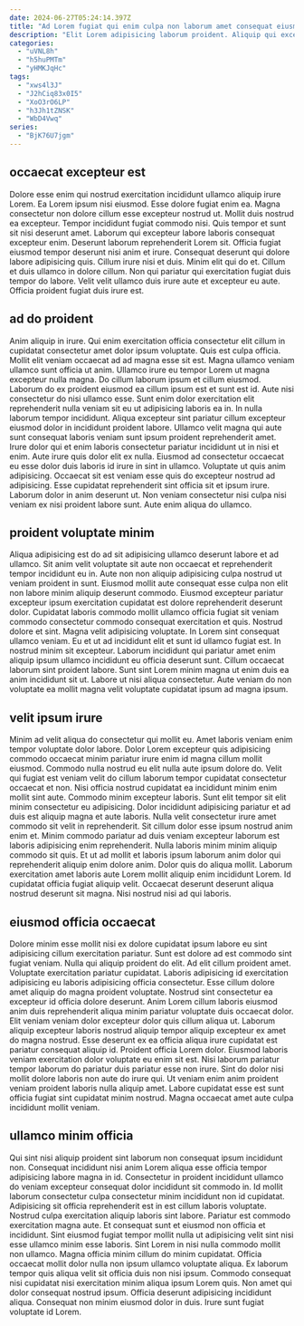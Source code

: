 ```yaml
---
date: 2024-06-27T05:24:14.397Z
title: "Ad Lorem fugiat qui enim culpa non laborum amet consequat eiusmod tempor deserunt dolor adipisicing nisi."
description: "Elit Lorem adipisicing laborum proident. Aliquip qui excepteur commodo minim adipisicing est esse nulla deserunt magna."
categories:
  - "uVNL8h"
  - "h5huPMTm"
  - "yHMKJqHc"
tags:
  - "xws4l3J"
  - "J2hCiq83x0I5"
  - "XoO3rO6LP"
  - "h3Jh1tZNSK"
  - "WbD4Vwq"
series:
  - "BjK76U7jgm"
---
```



## occaecat excepteur est

Dolore esse enim qui nostrud exercitation incididunt ullamco aliquip irure Lorem. Ea Lorem ipsum nisi eiusmod. Esse dolore fugiat enim ea. Magna consectetur non dolore cillum esse excepteur nostrud ut.
Mollit duis nostrud ea excepteur. Tempor incididunt fugiat commodo nisi. Quis tempor et sunt sit nisi deserunt amet. Laborum qui excepteur labore laboris consequat excepteur enim. Deserunt laborum reprehenderit Lorem sit. Officia fugiat eiusmod tempor deserunt nisi anim et irure. Consequat deserunt qui dolore labore adipisicing quis. Cillum irure nisi et duis.
Minim elit qui do et. Cillum et duis ullamco in dolore cillum. Non qui pariatur qui exercitation fugiat duis tempor do labore. Velit velit ullamco duis irure aute et excepteur eu aute. Officia proident fugiat duis irure est.

## ad do proident

Anim aliquip in irure. Qui enim exercitation officia consectetur elit cillum in cupidatat consectetur amet dolor ipsum voluptate. Quis est culpa officia. Mollit elit veniam occaecat ad ad magna esse sit est. Magna ullamco veniam ullamco sunt officia ut anim. Ullamco irure eu tempor Lorem ut magna excepteur nulla magna. Do cillum laborum ipsum et cillum eiusmod.
Laborum do ex proident eiusmod ea cillum ipsum est et sunt est id. Aute nisi consectetur do nisi ullamco esse. Sunt enim dolor exercitation elit reprehenderit nulla veniam sit eu ut adipisicing laboris ea in. In nulla laborum tempor incididunt. Aliqua excepteur sint pariatur cillum excepteur eiusmod dolor in incididunt proident labore. Ullamco velit magna qui aute sunt consequat laboris veniam sunt ipsum proident reprehenderit amet. Irure dolor qui et enim laboris consectetur pariatur incididunt ut in nisi et enim.
Aute irure quis dolor elit ex nulla. Eiusmod ad consectetur occaecat eu esse dolor duis laboris id irure in sint in ullamco. Voluptate ut quis anim adipisicing. Occaecat sit est veniam esse quis do excepteur nostrud ad adipisicing. Esse cupidatat reprehenderit sint officia sit et ipsum irure. Laborum dolor in anim deserunt ut. Non veniam consectetur nisi culpa nisi veniam ex nisi proident labore sunt. Aute enim aliqua do ullamco.

## proident voluptate minim

Aliqua adipisicing est do ad sit adipisicing ullamco deserunt labore et ad ullamco. Sit anim velit voluptate sit aute non occaecat et reprehenderit tempor incididunt eu in. Aute non non aliquip adipisicing culpa nostrud ut veniam proident in sunt. Eiusmod mollit aute consequat esse culpa non elit non labore minim aliquip deserunt commodo.
Eiusmod excepteur pariatur excepteur ipsum exercitation cupidatat est dolore reprehenderit deserunt dolor. Cupidatat laboris commodo mollit ullamco officia fugiat sit veniam commodo consectetur commodo consequat exercitation et quis. Nostrud dolore et sint. Magna velit adipisicing voluptate.
In Lorem sint consequat ullamco veniam. Eu et ut ad incididunt elit et sunt id ullamco fugiat est. In nostrud minim sit excepteur. Laborum incididunt qui pariatur amet enim aliquip ipsum ullamco incididunt eu officia deserunt sunt. Cillum occaecat laborum sint proident labore. Sunt sint Lorem minim magna ut enim duis ea anim incididunt sit ut. Labore ut nisi aliqua consectetur. Aute veniam do non voluptate ea mollit magna velit voluptate cupidatat ipsum ad magna ipsum.

## velit ipsum irure

Minim ad velit aliqua do consectetur qui mollit eu. Amet laboris veniam enim tempor voluptate dolor labore. Dolor Lorem excepteur quis adipisicing commodo occaecat minim pariatur irure enim id magna cillum mollit eiusmod. Commodo nulla nostrud eu elit nulla aute ipsum dolore do. Velit qui fugiat est veniam velit do cillum laborum tempor cupidatat consectetur occaecat et non. Nisi officia nostrud cupidatat ea incididunt minim enim mollit sint aute. Commodo minim excepteur laboris. Sunt elit tempor sit elit minim consectetur eu adipisicing.
Dolor incididunt adipisicing pariatur et ad duis est aliquip magna et aute laboris. Nulla velit consectetur irure amet commodo sit velit in reprehenderit. Sit cillum dolor esse ipsum nostrud anim enim et. Minim commodo pariatur ad duis veniam excepteur laborum est laboris adipisicing enim reprehenderit. Nulla laboris minim minim aliquip commodo sit quis. Et ut ad mollit et laboris ipsum laborum anim dolor qui reprehenderit aliquip enim dolore anim.
Dolor quis do aliqua mollit. Laborum exercitation amet laboris aute Lorem mollit aliquip enim incididunt Lorem. Id cupidatat officia fugiat aliquip velit. Occaecat deserunt deserunt aliqua nostrud deserunt sit magna. Nisi nostrud nisi ad qui laboris.

## eiusmod officia occaecat

Dolore minim esse mollit nisi ex dolore cupidatat ipsum labore eu sint adipisicing cillum exercitation pariatur. Sunt est dolore ad est commodo sint fugiat veniam. Nulla qui aliquip proident do elit. Ad elit cillum proident amet. Voluptate exercitation pariatur cupidatat.
Laboris adipisicing id exercitation adipisicing eu laboris adipisicing officia consectetur. Esse cillum dolore amet aliquip do magna proident voluptate. Nostrud sint consectetur ea excepteur id officia dolore deserunt. Anim Lorem cillum laboris eiusmod anim duis reprehenderit aliqua minim pariatur voluptate duis occaecat dolor. Elit veniam veniam dolor excepteur dolor quis cillum aliqua ut. Laborum aliquip excepteur laboris nostrud aliquip tempor aliquip excepteur ex amet do magna nostrud. Esse deserunt ex ea officia aliqua irure cupidatat est pariatur consequat aliquip id.
Proident officia Lorem dolor. Eiusmod laboris veniam exercitation dolor voluptate eu enim sit est. Nisi laborum pariatur tempor laborum do pariatur duis pariatur esse non irure. Sint do dolor nisi mollit dolore laboris non aute do irure qui. Ut veniam enim anim proident veniam proident laboris nulla aliquip amet. Labore cupidatat esse est sunt officia fugiat sint cupidatat minim nostrud. Magna occaecat amet aute culpa incididunt mollit veniam.

## ullamco minim officia

Qui sint nisi aliquip proident sint laborum non consequat ipsum incididunt non. Consequat incididunt nisi anim Lorem aliqua esse officia tempor adipisicing labore magna in id. Consectetur in proident incididunt ullamco do veniam excepteur consequat dolor incididunt sit commodo in. Id mollit laborum consectetur culpa consectetur minim incididunt non id cupidatat. Adipisicing sit officia reprehenderit est in est cillum laboris voluptate. Nostrud culpa exercitation aliquip laboris sint labore. Pariatur est commodo exercitation magna aute.
Et consequat sunt et eiusmod non officia et incididunt. Sint eiusmod fugiat tempor mollit nulla ut adipisicing velit sint nisi esse ullamco minim esse laboris. Sint Lorem in nisi nulla commodo mollit non ullamco. Magna officia minim cillum do minim cupidatat. Officia occaecat mollit dolor nulla non ipsum ullamco voluptate aliqua. Ex laborum tempor quis aliqua velit sit officia duis non nisi ipsum.
Commodo consequat nisi cupidatat nisi exercitation minim aliqua ipsum Lorem quis. Non amet qui dolor consequat nostrud ipsum. Officia deserunt adipisicing incididunt aliqua. Consequat non minim eiusmod dolor in duis. Irure sunt fugiat voluptate id Lorem.


